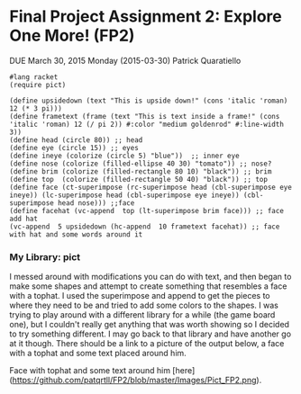 # Final Project Assignment 2: Explore One More! (FP2) 
DUE March 30, 2015 Monday (2015-03-30)
Patrick Quaratiello

```
#lang racket
(require pict)

(define upsidedown (text "This is upside down!" (cons 'italic 'roman) 12 (* 3 pi)))
(define frametext (frame (text "This is text inside a frame!" (cons 'italic 'roman) 12 (/ pi 2)) #:color "medium goldenrod" #:line-width 3))	
(define head (circle 80)) ;; head
(define eye (circle 15)) ;; eyes
(define ineye (colorize (circle 5) "blue"))  ;; inner eye
(define nose (colorize (filled-ellipse 40 30) "tomato")) ;; nose?
(define brim (colorize (filled-rectangle 80 10) "black")) ;; brim
(define top  (colorize (filled-rectangle 50 40) "black")) ;; top
(define face (ct-superimpose (rc-superimpose head (cbl-superimpose eye ineye)) (lc-superimpose head (cbl-superimpose eye ineye)) (cbl-superimpose head nose))) ;;face
(define facehat (vc-append  top (lt-superimpose brim face))) ;; face add hat
(vc-append  5 upsidedown (hc-append  10 frametext facehat)) ;; face with hat and some words around it

```

### My Library: pict
I messed around with modifications you can do with text, and then began to make some shapes and attempt to create something that resembles a face with a tophat. I used the superimpose and append to get the pieces to where they need to be and tried to add some colors to the shapes. I was trying to play around with a different library for a while (the game board one), but I couldn't really get anything that was worth showing so I decided to try something different. I may go back to that library and have another go at it though. There should be a link to a picture of the output below, a face with a tophat and some text placed around him.

Face with tophat and some text around him [here] (https://github.com/patqrtll/FP2/blob/master/Images/Pict_FP2.png).



